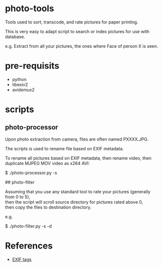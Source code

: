 # photo-tools

Tools used to sort, transcode, and rate pictures for paper printing.

This is very easy to adapt script to search or index pictures for use with database.

e.g. Extract from all your pictures, the ones where Face of person X is seen.

# pre-requisits
* python
* libexiv2
* avidemux2
 
# scripts

## photo-processor

Upon photo extraction from camera, files are often named PXXXX.JPG.

The scripts is used to rename file based on EXIF metadata.

To rename all pictures based on EXIF metadata, then rename video, then duplicate MJPEG MOV video as x264 AVI:

$ ./photo-processor.py -s <source folder>

## photo-filter

Assuming that you use any standard tool to rate your pictures (generally from 0 to 5), 
<br/>then the script will scroll source directory for pictures rated above 0,
<br/>then copy the files to destination directory.

e.g.

$ ./photo-filter.py -s <source folder> -d <destination folder>


# References

* [EXIF tags](http://www.exiv2.org/tags.html)
